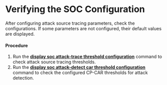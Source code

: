 Verifying the SOC Configuration
===============================

After configuring attack source tracing parameters, check the configurations. If some parameters are not configured, their default values are displayed.

#### Procedure

1. Run the [**display soc attack-trace threshold configuration**](cmdqueryname=display+soc+attack-trace+threshold+configuration) command to check attack source tracing thresholds.
2. Run the [**display soc attack-detect car threshold configuration**](cmdqueryname=display+soc+attack-detect+car+threshold+configuration) command to check the configured CP-CAR thresholds for attack detection.